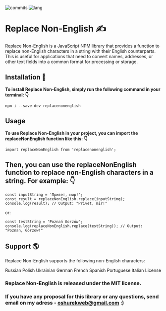 ![commits](https://img.shields.io/github/last-commit/AntonOshurek/replaceNonEnglish?style=plastic)
![lang](https://img.shields.io/github/languages/top/AntonOshurek/replaceNonEnglish)


# Replace Non-English :writing_hand:

Replace Non-English is a JavaScript NPM library that provides a function to replace non-English characters in a string with their English counterparts. This is useful for applications that need to convert names, addresses, or other text fields into a common format for processing or storage.

## Installation :floppy_disk:
**To install Replace Non-English, simply run the following command in your terminal: :point_down:**

```
npm i --save-dev replacenonenglish
```

## Usage
**To use Replace Non-English in your project, you can import the replaceNonEnglish function like this: :point_down:**

```
import replaceNonEnglish from 'replacenonenglish';
```

## Then, you can use the replaceNonEnglish function to replace non-English characters in a string. For example: :point_down:

```
const inputString = 'Привет, мир!';
const result = replaceNonEnglish.replace(inputString);
console.log(result); // Output: "Privet, mir!"
```

or:

```
const testString = 'Poznań Gorzów';
console.log(replaceNonEnglish.replace(testString)); // Output: "Poznan, Gorzow!"
```

## Support :earth_americas: 
Replace Non-English supports the following non-English characters:

Russian
Polish
Ukrainian
German
French
Spanish
Portuguese
Italian
License

### Replace Non-English is released under the MIT license.

### If you have any proposal for this library or any questions, send email on my adress - oshurekweb@gmail.com :)
